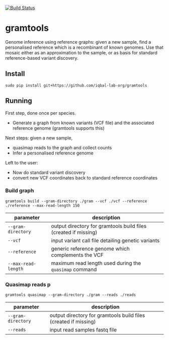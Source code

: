 [![Build Status](https://travis-ci.org/iqbal-lab-org/gramtools.svg?branch=dev)](https://travis-ci.org/iqbal-lab-org/gramtools)

# gramtools
Genome inference using reference graphs: given a new sample, find a personalised reference which is a recombinant of known genomes. Use that mosaic either as an approximation to the sample, or as basis for standard reference-based variant discovery.

## Install
```sudo pip install git+https://github.com/iqbal-lab-org/gramtools```

## Running
First step, done once per species.
* Generate a graph from known variants (VCF file) and the associated reference genome (gramtools supports this)

Next steps: given a new sample, 
* quasimap reads to the graph and collect counts 
* Infer a personalised reference genome 

Left to the user:
* Now do standard variant discovery
* convert new VCF coordinates back to standard reference coordinates

### Build graph
```gramtools build --gram-directory ./gram --vcf ./vcf --reference ./reference --max-read-length 150```

| parameter           | description                                                     |
|---------------------|-----------------------------------------------------------------|
| `--gram-directory`  | output directory for gramtools build files (created if missing) |
| `--vcf`             | input variant call file detailing genetic variants              |
| `--reference`       | generic reference genome which complements the VCF              |
| `--max-read-length` | maximum read length used during the `quasimap` command          |

### Quasimap reads p
```gramtools quasimap --gram-directory ./gram --reads ./reads```

| parameter          | description                                                     |
|--------------------|-----------------------------------------------------------------|
| `--gram-directory` | output directory for gramtools build files (created if missing) |
| `--reads`          | input read samples fastq file                                   |
